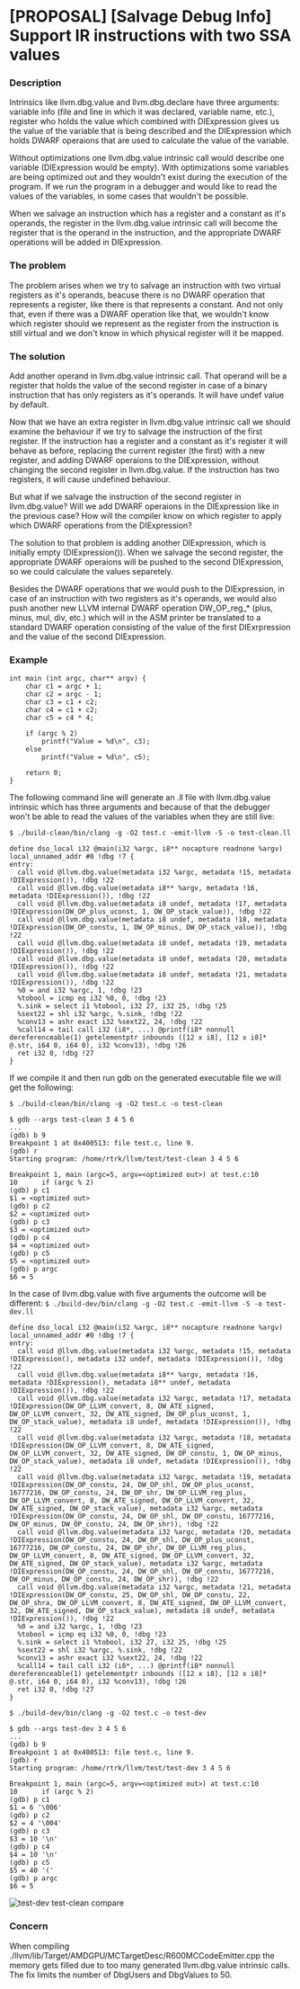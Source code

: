 
# [PROPOSAL] [Salvage Debug Info] Support IR instructions with two SSA values

### Description

Intrinsics like llvm.dbg.value and llvm.dbg.declare have three
arguments: variable info (file and line in which it was declared,
variable name, etc.), register who holds the value which combined
with DIExpression gives us the value of the variable that is being
described and the DIExpression which holds DWARF operaions that are
used to calculate the value of the variable.

Without optimizations one llvm.dbg.value intrinsic call would describe
one variable (DIExpression would be empty).
With optimizations some variables are being optimized out and they
wouldn't exist during the execution of the program. If we run
the program in a debugger and would like to read the values of the
variables, in some cases that wouldn't be possible.

When we salvage an instruction which has a register and a constant as
it's operands, the register in the llvm.dbg.value intrinsic call will
become the register that is the operand in the instruction, and the
appropriate DWARF operations will be added in DIExpression.

### The problem

The problem arises when we try to salvage an instruction with two virtual
registers as it's operands, beacuse there is no DWARF operation that
represents a register, like there is that represents a constant. And not
only that, even if there was a DWARF operation like that, we wouldn't know
which register should we represent as the register from the instruction is
still virtual and we don't know in which physical register will it be mapped.


### The solution

Add another operand in llvm.dbg.value intrinsic call. That operand will be a
register that holds the value of the second register in case of a binary
instruction that has only registers as it's operands.
It will have undef value by default.

Now that we have an extra register in llvm.dbg.value intrinsic call we should
examine the behaviour if we try to salvage the instruction of the first register.
If the instruction has a register and a constant as it's register it will behave
as before, replacing the current register (the first) with a new register, and
adding DWARF operaions to the DIExpression, without changing the second register
in llvm.dbg.value.
If the instruction has two registers, it will cause undefined behaviour.

But what if we salvage the instruction of the second register in llvm.dbg.value?
Will we add DWARF operaions in the DIExpression like in the previous case?
How will the compiler know on which register to apply which DWARF operations
from the DIExpression?

The solution to that problem is adding another DIExpression, which is initially
empty (DIExpression()).
When we salvage the second register, the appropriate DWARF operaions will be pushed
to the second DIExpression, so we could calculate the values separetely.

Besides the DWARF operations that we would push to the DIExpression, in case
of an instruction with two registers as it's operands, we would also push another
new LLVM internal DWARF operation DW_OP_reg_* (plus, minus, mul, div, etc.) which
will in the ASM printer be translated to a standard DWARF operation consisting of
the value of the first DIExrpression and the value of the second DIExpression.

### Example

```
int main (int argc, char** argv) {
    char c1 = argc + 1;
    char c2 = argc - 1;
    char c3 = c1 + c2;
    char c4 = c1 + c2;
    char c5 = c4 * 4;

    if (argc % 2)
        printf("Value = %d\n", c3);
    else
        printf("Value = %d\n", c5);

    return 0;
}
```

The following command line will generate an .ll file with llvm.dbg.value intrinsic
which has three arguments and because of that the debugger won't be able to read
the values of the variables when they are still live:

`$ ./build-clean/bin/clang -g -O2 test.c -emit-llvm -S -o test-clean.ll`

```
define dso_local i32 @main(i32 %argc, i8** nocapture readnone %argv) local_unnamed_addr #0 !dbg !7 {
entry:
  call void @llvm.dbg.value(metadata i32 %argc, metadata !15, metadata !DIExpression()), !dbg !22
  call void @llvm.dbg.value(metadata i8** %argv, metadata !16, metadata !DIExpression()), !dbg !22
  call void @llvm.dbg.value(metadata i8 undef, metadata !17, metadata !DIExpression(DW_OP_plus_uconst, 1, DW_OP_stack_value)), !dbg !22
  call void @llvm.dbg.value(metadata i8 undef, metadata !18, metadata !DIExpression(DW_OP_constu, 1, DW_OP_minus, DW_OP_stack_value)), !dbg !22
  call void @llvm.dbg.value(metadata i8 undef, metadata !19, metadata !DIExpression()), !dbg !22
  call void @llvm.dbg.value(metadata i8 undef, metadata !20, metadata !DIExpression()), !dbg !22
  call void @llvm.dbg.value(metadata i8 undef, metadata !21, metadata !DIExpression()), !dbg !22
  %0 = and i32 %argc, 1, !dbg !23
  %tobool = icmp eq i32 %0, 0, !dbg !23
  %.sink = select i1 %tobool, i32 27, i32 25, !dbg !25
  %sext22 = shl i32 %argc, %.sink, !dbg !22
  %conv13 = ashr exact i32 %sext22, 24, !dbg !22
  %call14 = tail call i32 (i8*, ...) @printf(i8* nonnull dereferenceable(1) getelementptr inbounds ([12 x i8], [12 x i8]* @.str, i64 0, i64 0), i32 %conv13), !dbg !26
  ret i32 0, !dbg !27
}
```

If we compile it and then run gdb on the generated executable file
we will get the following:

`$ ./build-clean/bin/clang -g -O2 test.c -o test-clean`
```
$ gdb --args test-clean 3 4 5 6
...
(gdb) b 9
Breakpoint 1 at 0x400513: file test.c, line 9.
(gdb) r
Starting program: /home/rtrk/llvm/test/test-clean 3 4 5 6

Breakpoint 1, main (argc=5, argv=<optimized out>) at test.c:10
10	    if (argc % 2)
(gdb) p c1
$1 = <optimized out>
(gdb) p c2
$2 = <optimized out>
(gdb) p c3
$3 = <optimized out>
(gdb) p c4
$4 = <optimized out>
(gdb) p c5
$5 = <optimized out>
(gdb) p argc
$6 = 5
```

In the case of llvm.dbg.value with five arguments the outcome will be
different:
`$ ./build-dev/bin/clang -g -O2 test.c -emit-llvm -S -o test-dev.ll`

```
define dso_local i32 @main(i32 %argc, i8** nocapture readnone %argv) local_unnamed_addr #0 !dbg !7 {
entry:
  call void @llvm.dbg.value(metadata i32 %argc, metadata !15, metadata !DIExpression(), metadata i32 undef, metadata !DIExpression()), !dbg !22
  call void @llvm.dbg.value(metadata i8** %argv, metadata !16, metadata !DIExpression(), metadata i8** undef, metadata !DIExpression()), !dbg !22
  call void @llvm.dbg.value(metadata i32 %argc, metadata !17, metadata !DIExpression(DW_OP_LLVM_convert, 8, DW_ATE_signed, DW_OP_LLVM_convert, 32, DW_ATE_signed, DW_OP_plus_uconst, 1, DW_OP_stack_value), metadata i8 undef, metadata !DIExpression()), !dbg !22
  call void @llvm.dbg.value(metadata i32 %argc, metadata !18, metadata !DIExpression(DW_OP_LLVM_convert, 8, DW_ATE_signed, DW_OP_LLVM_convert, 32, DW_ATE_signed, DW_OP_constu, 1, DW_OP_minus, DW_OP_stack_value), metadata i8 undef, metadata !DIExpression()), !dbg !22
  call void @llvm.dbg.value(metadata i32 %argc, metadata !19, metadata !DIExpression(DW_OP_constu, 24, DW_OP_shl, DW_OP_plus_uconst, 16777216, DW_OP_constu, 24, DW_OP_shr, DW_OP_LLVM_reg_plus, DW_OP_LLVM_convert, 8, DW_ATE_signed, DW_OP_LLVM_convert, 32, DW_ATE_signed, DW_OP_stack_value), metadata i32 %argc, metadata !DIExpression(DW_OP_constu, 24, DW_OP_shl, DW_OP_constu, 16777216, DW_OP_minus, DW_OP_constu, 24, DW_OP_shr)), !dbg !22
  call void @llvm.dbg.value(metadata i32 %argc, metadata !20, metadata !DIExpression(DW_OP_constu, 24, DW_OP_shl, DW_OP_plus_uconst, 16777216, DW_OP_constu, 24, DW_OP_shr, DW_OP_LLVM_reg_plus, DW_OP_LLVM_convert, 8, DW_ATE_signed, DW_OP_LLVM_convert, 32, DW_ATE_signed, DW_OP_stack_value), metadata i32 %argc, metadata !DIExpression(DW_OP_constu, 24, DW_OP_shl, DW_OP_constu, 16777216, DW_OP_minus, DW_OP_constu, 24, DW_OP_shr)), !dbg !22
  call void @llvm.dbg.value(metadata i32 %argc, metadata !21, metadata !DIExpression(DW_OP_constu, 25, DW_OP_shl, DW_OP_constu, 22, DW_OP_shra, DW_OP_LLVM_convert, 8, DW_ATE_signed, DW_OP_LLVM_convert, 32, DW_ATE_signed, DW_OP_stack_value), metadata i8 undef, metadata !DIExpression()), !dbg !22
  %0 = and i32 %argc, 1, !dbg !23
  %tobool = icmp eq i32 %0, 0, !dbg !23
  %.sink = select i1 %tobool, i32 27, i32 25, !dbg !25
  %sext22 = shl i32 %argc, %.sink, !dbg !22
  %conv13 = ashr exact i32 %sext22, 24, !dbg !22
  %call14 = tail call i32 (i8*, ...) @printf(i8* nonnull dereferenceable(1) getelementptr inbounds ([12 x i8], [12 x i8]* @.str, i64 0, i64 0), i32 %conv13), !dbg !26
  ret i32 0, !dbg !27
}
```

`$ ./build-dev/bin/clang -g -O2 test.c -o test-dev`
```
$ gdb --args test-dev 3 4 5 6
...
(gdb) b 9
Breakpoint 1 at 0x400513: file test.c, line 9.
(gdb) r
Starting program: /home/rtrk/llvm/test/test-dev 3 4 5 6

Breakpoint 1, main (argc=5, argv=<optimized out>) at test.c:10
10	    if (argc % 2)
(gdb) p c1
$1 = 6 '\006'
(gdb) p c2
$2 = 4 '\004'
(gdb) p c3
$3 = 10 '\n'
(gdb) p c4
$4 = 10 '\n'
(gdb) p c5
$5 = 40 '('
(gdb) p argc
$6 = 5
```

![test-dev test-clean compare](https://i.imgur.com/5xsdUVY.png)


### Concern

When compiling ./llvm/lib/Target/AMDGPU/MCTargetDesc/R600MCCodeEmitter.cpp the memory
gets filled due to too many generated llvm.dbg.value intrinsic calls.
The fix limits the number of DbgUsers and DbgValues to 50.
